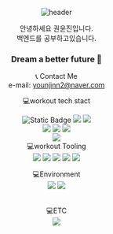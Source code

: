 



<div align="center">

![header](https://capsule-render.vercel.app/api?type=cylinder&text=YounJin-World!&fontSize=50&&descSize=30&fontColor=ffff&animation=fadeIn&height=150&color=gradient)

안녕하세요 권윤진입니다.<br> 백엔드를 공부하고있습니다. <br>
### Dream a better future 👋

<div align="center">
  
📞 Contact Me <br>
e-mail: younjinn2@naver.com
 <br>

💻workout tech stact <br>

<img alt="Static Badge" src="https://img.shields.io/badge/java-000000?logo=%3Csvg%20role%3D%22img%22%20viewBox%3D%220%200%2024%2024%22%20xmlns%3D%22http%3A%2F%2Fwww.w3.org%2F2000%2Fsvg%22%3E%3Ctitle%3E.ENV%3C%2Ftitle%3E%3Cpath%20d%3D%22M24%200v24H0V0h24ZM10.933%2015.89H6.84v5.52h4.198v-.93H7.955v-1.503h2.77v-.93h-2.77v-1.224h2.978v-.934Zm2.146%200h-1.084v5.52h1.035v-3.6l2.226%203.6h1.118v-5.52h-1.036v3.686l-2.259-3.687Zm5.117%200h-1.208l1.973%205.52h1.19l1.976-5.52h-1.182l-1.352%204.085-1.397-4.086ZM5.4%2019.68H3.72v1.68H5.4v-1.68Z%22%2F%3E%3C%2Fsvg%3E">

<img src="https://img.shields.io/badge/springboot-green?style=flat&logo=springboot&logoColor=#6DB33F"/>
<img src="https://img.shields.io/badge/springsecurity-green?style=flat&logo=springsecurity&logoColor=#6DB33F"/>
<br>
<img src="https://img.shields.io/badge/jquery-0769AD?style=flat&logo=jquery&logoColor=#0769AD"/>
<img src="https://img.shields.io/badge/jsp-0769AD?style=flat&logo=jsp&logoColor=#0769AD"/>
<img src="https://img.shields.io/badge/ajax-181717?style=flat&logo=ajax&logoColor=#181717"/><br>
<img src="https://img.shields.io/badge/swagger-85EA2D?style=flat&logo=swagger&logoColor=#85EA2D"/>

<br>
💻workout Tooling <br>
<img src="https://img.shields.io/badge/github-181717?style=flat&logo=github&logoColor=#181717"/>
<img src="https://img.shields.io/badge/mysql-4479A1?style=flat&logo=mysql&logoColor=#4479A1"/>

<img src="https://img.shields.io/badge/visualstudiocode-181717?style=flat&logo=visualstudiocode&logoColor=#181717"/>
<img src="https://img.shields.io/badge/eclipseide-2C2255?style=flat&logo=eclipseide&logoColor=#2C2255"/>

<img src="https://img.shields.io/badge/filezilla-BF0000?style=flat&logo=filezilla&logoColor=#BF0000"/>
<br>

💻Environment <br>
<img src="https://img.shields.io/badge/windows-0078D6?style=flat&logo=windows&logoColor=#0078D6"/>
<img src="https://img.shields.io/badge/amazonec2-FF9900?style=flat&logo=amazonec2&logoColor=#FF9900"/><br>

 <br>
💻ETC <br>
<img src="https://img.shields.io/badge/notion-000000?style=flat&logo=notion&logoColor=#000000"/>

 <br>
 </div>

<!--
**kwonyoun/kwonyoun** is a ✨ _special_ ✨ repository because its `README.md` (this file) appears on your GitHub profile.

Here are some ideas to get you started:

- 🔭 I’m currently working on ...
- 🌱 I’m currently learning ...
- 👯 I’m looking to collaborate on ...
- 🤔 I’m looking for help with ...
- 💬 Ask me about ...
- 📫 How to reach me: ...
- 😄 Pronouns: ...
- ⚡ Fun fact: ...
-->
